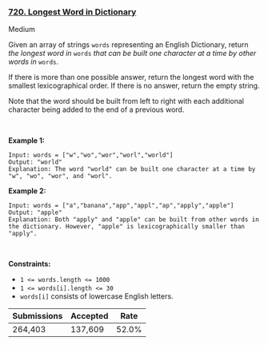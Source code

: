 ### [720. Longest Word in Dictionary](https://leetcode.com/problems/longest-word-in-dictionary)

Medium

Given an array of strings `` words `` representing an English Dictionary, return _the longest word in_ `` words `` _that can be built one character at a time by other words in_ `` words ``.

If there is more than one possible answer, return the longest word with the smallest lexicographical order. If there is no answer, return the empty string.

Note that the word should be built from left to right with each additional character being added to the end of a previous word. 

 

<strong class="example">Example 1:</strong>

```
Input: words = ["w","wo","wor","worl","world"]
Output: "world"
Explanation: The word "world" can be built one character at a time by "w", "wo", "wor", and "worl".
```

<strong class="example">Example 2:</strong>

```
Input: words = ["a","banana","app","appl","ap","apply","apple"]
Output: "apple"
Explanation: Both "apply" and "apple" can be built from other words in the dictionary. However, "apple" is lexicographically smaller than "apply".
```

 

__Constraints:__

*   `` 1 <= words.length <= 1000 ``
*   `` 1 <= words[i].length <= 30 ``
*   `` words[i] `` consists of lowercase English letters.

| Submissions    | Accepted     | Rate   |
| -------------- | ------------ | ------ |
| 264,403 | 137,609 | 52.0% |